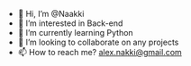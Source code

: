 - 👋 Hi, I’m @Naakki
- 👀 I’m interested in Back-end
- 🌱 I’m currently learning Python
- 💞️ I’m looking to collaborate on any projects
- 📫 How to reach me? alex.nakki@gmail.com


